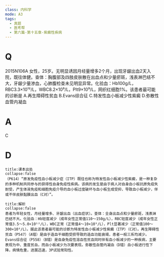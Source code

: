 ```yaml
---
class: 内科学
mode: A3
tags:
  - 真题
  - 医考帮
  - 第六篇-第十五章-紫癜性疾病
---
```


# Q
2015N106A 女性，25岁。无明显诱因月经量增多2个月，出现牙龈出血2天入院，既往体健。查体：胸腹部及四肢皮肤散在出血点和少量瘀斑，浅表淋巴结不大，牙龈少量渗血，心肺腹检查未见明显异常。化验血：Hb100g/L，RBC3.3×10¹²/L，WBC8.2×10⁹/L，Plt9×10⁹/L，网织红细胞1%。该患者最可能的诊断是
A.再生障碍性贫血
B.Evans综合征
C.特发性血小板减少性紫癜
D.弥散性血管内凝血

# A
C
# D
```ad-note
title:课本出处
collapse:false
（P614）“原发免疫性血小板减少症（ITP）既往也称为特发性血小板减少性紫癜，是一种复杂的多种机制共同参与的获得性自身免疫性疾病。该病的发生是由于病人对自身血小板抗原免疫失耐受，产生体液免疫和细胞免疫介导的血小板过度破坏与血小板生成受抑，导致血小板减少，伴或不伴皮肤黏膜出血（C对）”。
```

```ad-summary
title:解析
collapse:false
患者为年轻女性，月经量增多、牙龈出血（出血症状）。查体：全身出血点和少量瘀斑，浅表淋巴结不大。化验血：Hb轻度减少（成年女性正常值110～150g/L），RBC轻度减少（成年女性正常值3.5～5.0×10¹²/L），WBC正常（正常值4～10×10⁹/L），Plt显著减少（正常值100～300×10⁹/L）。据此该患者最可能的诊断为特发性血小板减少性紫癜（ITP）（C对）。再生障碍性贫血（P547）（A错）是由于造血干细胞受损导致的造血功能衰竭，患者一般三系均减少。Evans综合征（P558）（B错）是自身免疫性溶血性贫血同时伴有血小板减少的一种疾病，主要表现为中、重度贫血，而血小板减少为次要表现。弥散性血管内凝血（D错）血小板进行性下降，病情危重，进展迅速，3P试验常阳性。
```

